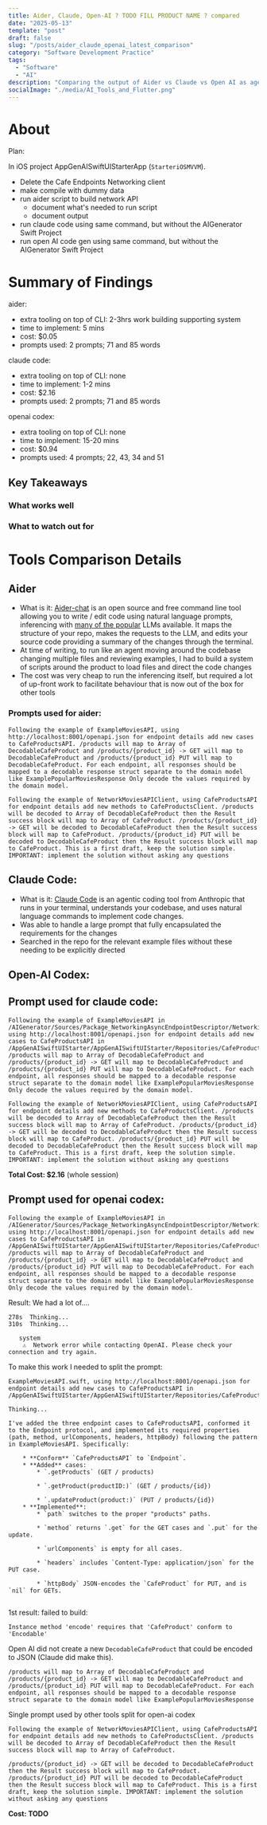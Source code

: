 ```yaml
---
title: Aider, Claude, Open-AI ? TODO FILL PRODUCT NAME ? compared
date: "2025-05-13"
template: "post"
draft: false
slug: "/posts/aider_claude_openai_latest_comparison"
category: "Software Development Practice"
tags:
  - "Software"
  - "AI"
description: "Comparing the output of Aider vs Claude vs Open AI as agentic code generators building a network client from Open API spec."
socialImage: "./media/AI_Tools_and_Flutter.png"
---
```


# About

Plan:

In iOS project AppGenAISwiftUIStarterApp (`StarteriOSMVVM`). 
- Delete the Cafe Endpoints Networking client
- make compile with dummy data
- run aider script to build network API
  - document what's needed to run script
  - document output
- run claude code using same command, but without the AIGenerator Swift Project
- run open AI code gen using same command, but without the AIGenerator Swift Project

# Summary of Findings

aider:
* extra tooling on top of CLI: 2-3hrs work building supporting system
* time to implement: 5 mins
* cost: $0.05
* prompts used: 2 prompts; 71 and 85 words

claude code:
* extra tooling on top of CLI: none
* time to implement: 1-2 mins
* cost: $2.16
* prompts used: 2 prompts; 71 and 85 words

openai codex:
* extra tooling on top of CLI: none
* time to implement: 15-20 mins
* cost: $0.94
* prompts used: 4 prompts; 22, 43, 34 and 51

## Key Takeaways

### What works well

### What to watch out for

# Tools Comparison Details

## Aider

* What is it: [Aider-chat](https://aider.chat) is an open source and free command line tool allowing you to write / edit code using natural language prompts, inferencing with [many of the popular](https://aider.chat/docs/llms.html) LLMs available. It maps the structure of your repo, makes the requests to the LLM, and edits your source code providing a summary of the changes through the terminal.
* At time of writing, to run like an agent moving around the codebase changing multiple files and reviewing examples, I had to build a system of scripts around the product to load files and direct the code changes
* The cost was very cheap to run the inferencing itself, but required a lot of up-front work to facilitate behaviour that is now out of the box for other tools

### Prompts used for aider:
```text:wrap
Following the example of ExampleMoviesAPI, using http://localhost:8001/openapi.json for endpoint details add new cases to CafeProductsAPI. /products will map to Array of DecodableCafeProduct and /products/{product_id} -> GET will map to DecodableCafeProduct and /products/{product_id} PUT will map to DecodableCafeProduct. For each endpoint, all responses should be mapped to a decodable response struct separate to the domain model like ExamplePopularMoviesResponse Only decode the values required by the domain model.
```
```text:wrap
Following the example of NetworkMoviesAPIClient, using CafeProductsAPI for endpoint details add new methods to CafeProductsClient. /products will be decoded to Array of DecodableCafeProduct then the Result success block will map to Array of CafeProduct. /products/{product_id} -> GET will be decoded to DecodableCafeProduct then the Result success block will map to CafeProduct. /products/{product_id} PUT will be decoded to DecodableCafeProduct then the Result success block will map to CafeProduct. This is a first draft, keep the solution simple. IMPORTANT: implement the solution without asking any questions
```

## Claude Code:

* What is it: [Claude Code](https://docs.anthropic.com/en/docs/claude-code/overview) is an agentic coding tool from Anthropic that runs in your terminal, understands your codebase, and uses natural language commands to implement code changes.
* Was able to handle a large prompt that fully encapsulated the requirements for the changes
* Searched in the repo for the relevant example files without these needing to be explicitly directed

## Open-AI Codex:


## Prompt used for claude code:
```text:wrap
Following the example of ExampleMoviesAPI in /AIGenerator/Sources/Package_NetworkingAsyncEndpointDescriptor/NetworkingExample/NetworkingExample/ExampleMoviesAPI.swift, using http://localhost:8001/openapi.json for endpoint details add new cases to CafeProductsAPI in /AppGenAISwiftUIStarter/AppGenAISwiftUIStarter/Repositories/CafeProductsAPI.swift. /products will map to Array of DecodableCafeProduct and /products/{product_id} -> GET will map to DecodableCafeProduct and /products/{product_id} PUT will map to DecodableCafeProduct. For each endpoint, all responses should be mapped to a decodable response struct separate to the domain model like ExamplePopularMoviesResponse Only decode the values required by the domain model.
```
```text:wrap
Following the example of NetworkMoviesAPIClient, using CafeProductsAPI for endpoint details add new methods to CafeProductsClient. /products will be decoded to Array of DecodableCafeProduct then the Result success block will map to Array of CafeProduct. /products/{product_id} -> GET will be decoded to DecodableCafeProduct then the Result success block will map to CafeProduct. /products/{product_id} PUT will be decoded to DecodableCafeProduct then the Result success block will map to CafeProduct. This is a first draft, keep the solution simple. IMPORTANT: implement the solution without asking any questions
```

**Total Cost: $2.16** (whole session)

## Prompt used for openai codex:
```text:wrap
Following the example of ExampleMoviesAPI in /AIGenerator/Sources/Package_NetworkingAsyncEndpointDescriptor/NetworkingExample/NetworkingExample/ExampleMoviesAPI.swift, using http://localhost:8001/openapi.json for endpoint details add new cases to CafeProductsAPI in /AppGenAISwiftUIStarter/AppGenAISwiftUIStarter/Repositories/CafeProductsAPI.swift. /products will map to Array of DecodableCafeProduct and /products/{product_id} -> GET will map to DecodableCafeProduct and /products/{product_id} PUT will map to DecodableCafeProduct. For each endpoint, all responses should be mapped to a decodable response struct separate to the domain model like ExamplePopularMoviesResponse Only decode the values required by the domain model.
```
Result:
We had a lot of....
```text:wrap
278s  Thinking...
310s  Thinking... 
```
```text:wrap
   system
    ⚠️  Network error while contacting OpenAI. Please check your connection and try again.
```

To make this work I needed to split the prompt:


```text:wrap
ExampleMoviesAPI.swift, using http://localhost:8001/openapi.json for endpoint details add new cases to CafeProductsAPI in /AppGenAISwiftUIStarter/AppGenAISwiftUIStarter/Repositories/CafeProductsAPI.swift.

Thinking...

I've added the three endpoint cases to CafeProductsAPI, conformed it to the Endpoint protocol, and implemented its required properties (path, method, urlComponents, headers, httpBody) following the pattern
in ExampleMoviesAPI. Specifically:

    * **Conform** `CafeProductsAPI` to `Endpoint`.
    * **Added** cases:
        * `.getProducts` (GET / products)

        * `.getProduct(productID:)` (GET / products/{id})

        * `.updateProduct(product:)` (PUT / products/{id})
    * **Implemented**:
        * `path` switches to the proper "products" paths.

        * `method` returns `.get` for the GET cases and `.put` for the update.

        * `urlComponents` is empty for all cases.

        * `headers` includes `Content-Type: application/json` for the PUT case.

        * `httpBody` JSON-encodes the `CafeProduct` for PUT, and is `nil` for GETs.


```

1st result: failed to build:
```
Instance method 'encode' requires that 'CafeProduct' conform to 'Encodable'
```
Open AI did not create a new `DecodableCafeProduct` that could be encoded to JSON (Claude did make this).

```text:wrap
/products will map to Array of DecodableCafeProduct and /products/{product_id} -> GET will map to DecodableCafeProduct and /products/{product_id} PUT will map to DecodableCafeProduct. For each endpoint, all responses should be mapped to a decodable response struct separate to the domain model like ExamplePopularMoviesResponse
```

Single prompt used by other tools split for open-ai codex
```text:wrap
Following the example of NetworkMoviesAPIClient, using CafeProductsAPI for endpoint details add new methods to CafeProductsClient. /products will be decoded to Array of DecodableCafeProduct then the Result success block will map to Array of CafeProduct.
```
```text:wrap
/products/{product_id} -> GET will be decoded to DecodableCafeProduct then the Result success block will map to CafeProduct. /products/{product_id} PUT will be decoded to DecodableCafeProduct then the Result success block will map to CafeProduct. This is a first draft, keep the solution simple. IMPORTANT: implement the solution without asking any questions
```

**Cost: TODO**